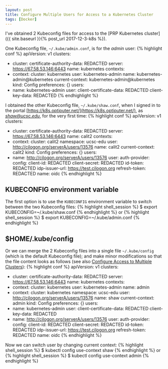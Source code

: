 ```yaml
---
layout: post
title: Configure Multiple Users for Access to a Kubernetes Cluster
tags: [Docker]
---
```


I've obtained 2 Kubeconfig files for access to the [PRP Kubernetes cluster]({{ site.baseurl }}{% post_url 2017-12-3-k8s %}).<!-- more -->

One Kubeconfig file, `~/.kube/admin.conf`, is for the *admin* user:
{% highlight conf %}
apiVersion: v1
clusters:
- cluster:
    certificate-authority-data: REDACTED
    server: https://67.58.53.146:6443
  name: kubernetes
contexts:
- context:
    cluster: kubernetes
    user: kubernetes-admin
  name: kubernetes-admin@kubernetes
current-context: kubernetes-admin@kubernetes
kind: Config
preferences: {}
users:
- name: kubernetes-admin
  user:
    client-certificate-data: REDACTED
    client-key-data: REDACTED
{% endhighlight %}

I obtained the other Kubeconfig file, `~/.kube/shaw.conf`, when I signed in to the portal [https://k8s.optiputer.net/](https://k8s.optiputer.net/), as *shaw@ucsc.edu*, for the very first time:
{% highlight conf %}
apiVersion: v1
clusters:
- cluster:
    certificate-authority-data: REDACTED
    server: https://67.58.53.146:6443
  name: calit2
contexts:
- context:
    cluster: calit2
    namespace: ucsc-edu
    user: http://cilogon.org/serverA/users/13576
  name: calit2
current-context: calit2
kind: Config
preferences: {}
users:
- name: http://cilogon.org/serverA/users/13576
  user:
    auth-provider:
      config:
        client-id: REDACTED
        client-secret: REDACTED
        id-token: REDACTED
        idp-issuer-url: https://test.cilogon.org
        refresh-token: REDACTED
      name: oidc
{% endhighlight %}

## KUBECONFIG environment variable
The first option is to use the `KUBECONFIG` environment variable to switch between the two Kubeconfig files:
{% highlight shell_session %}
$ export KUBECONFIG=~/.kube/shaw.conf
{% endhighlight %}
or
{% highlight shell_session %}
$ export KUBECONFIG=~/.kube/admin.conf
{% endhighlight %}

## $HOME/.kube/config
Or we can merge the 2 Kubeconfig files into a single file `~/.kube/config` (which is the default Kubeconfig file); and make minor modifications so that the file content looks as follows (see also [Configure Access to Multiple Clusters](https://kubernetes.io/docs/tasks/access-application-cluster/configure-access-multiple-clusters/)):
{% highlight conf %}
apiVersion: v1
clusters:
- cluster:
    certificate-authority-data: REDACTED
    server: https://67.58.53.146:6443
  name: kubernetes
contexts:
- context:
    cluster: kubernetes
    user: kubernetes-admin
  name: admin
- context:
    cluster: kubernetes
    namespace: ucsc-edu
    user: http://cilogon.org/serverA/users/13576
  name: shaw
current-context: admin
kind: Config
preferences: {}
users:
- name: kubernetes-admin
  user:
    client-certificate-data: REDACTED
    client-key-data: REDACTED
- name: http://cilogon.org/serverA/users/13576
  user:
    auth-provider:
      config:
        client-id: REDACTED
        client-secret: REDACTED
        id-token: REDACTED
        idp-issuer-url: https://test.cilogon.org
        refresh-token: REDACTED
      name: oidc
{% endhighlight %}

Now we can switch user by changing current context:
{% highlight shell_session %}
$ kubectl config use-context shaw
{% endhighlight %}
or
{% highlight shell_session %}
$ kubectl config use-context admin
{% endhighlight %}

